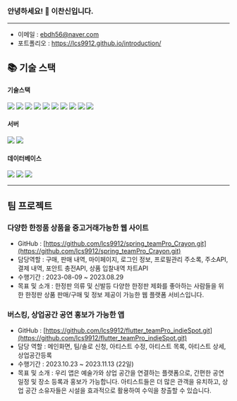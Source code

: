 ### 안녕하세요! 👋 이찬신입니다.
---
* 이메일 : ebdh56@naver.com
* 포트폴리오 : https://lcs9912.github.io/introduction/

<div><h2>📚 기술 스택</h2></div>

#### 기술스택

<div>
  <img src="https://img.shields.io/badge/java-007396?style=for-the-badge&logo=java&logoColor=white">
  <img src="https://img.shields.io/badge/html-E34F26?style=for-the-badge&logo=html5&logoColor=white">
  <img src="https://img.shields.io/badge/css-1572B6?style=for-the-badge&logo=css3&logoColor=white">
  <img src="https://img.shields.io/badge/javascript-F7DF1E?style=for-the-badge&logo=javascript&logoColor=black">
  <img src="https://img.shields.io/badge/jquery-0769AD?style=for-the-badge&logo=jquery&logoColor=white">
  <img src="https://img.shields.io/badge/jsp-007396?style=for-the-badge&logoColor=white">
  <img src="https://img.shields.io/badge/ajax-0095D5?style=for-the-badge&logo=ajax&logoColor=white">
  <img src="https://img.shields.io/badge/dart-DD0031?style=for-the-badge&logo=dart&logoColor=white">
  <img src="https://img.shields.io/badge/node.js-339933?style=for-the-badge&logo=node.js&logoColor=white">
  <img src="https://img.shields.io/badge/SpringBoot-339933?style=for-the-badge&logo=SpringBoot&logoColor=white">
</div>

#### 서버

<div>
  <img src="https://img.shields.io/badge/linux-FCC624?style=for-the-badge&logo=linux&logoColor=black">
  <img src="https://img.shields.io/badge/aws-232F3E?style=for-the-badge&logo=amazonaws&logoColor=white">
</div>

#### 데이터베이스

<div>
  <img src="https://img.shields.io/badge/oracle-F80000?style=for-the-badge&logo=oracle&logoColor=white">
  <img src="https://img.shields.io/badge/mysql-4479A1?style=for-the-badge&logo=mysql&logoColor=white">
  <img src="https://img.shields.io/badge/firebase-FFCA28?style=for-the-badge&logo=firebase&logoColor=white">
</div>

---

<div><h2> 팀 프로젝트</h2></div>

### 다양한 한정품 상품을 중고거래가능한 웹 사이트

* GitHub : [https://github.com/lcs9912/spring_teamPro_Crayon.git](https://github.com/lcs9912/spring_teamPro_Crayon.git)
* 담당역할 : 구매, 판매 내역, 마이페이지, 로그인 정보, 프로필관리 주소록, 주소API, 결제 내역, 포안트 충전API, 상품 입찰내역 차트API
* 수행기간 : 2023-08-09 ~ 2023.08.29
* 목표 및 소개 : 한정판 의류 및 신발등 다양한 한정판 제화를 좋아하는 사람들을 위한 한정판 상품 판매/구매 및 정보 제공이 가능한 웹 플랫폼 서비스입니다.

<!-- 
<img width="516" alt="springProjectskill" src="https://github.com/lcs9912/lcs9912/assets/137017212/907cd9ed-8449-4197-bd32-947e31725d30">
-->


### 버스킹, 상업공간 공연 홍보가 가능한 앱 

* GitHub : [https://github.com/lcs9912/flutter_teamPro_indieSpot.git](https://github.com/lcs9912/flutter_teamPro_indieSpot.git)
* 담당 역할 : 메인화면, 팀/솔로 신청, 아티스트 수정, 아티스트 목록, 아티스트 상세, 상업공간등록
* 수행기간 : 2023.10.23 ~ 2023.11.13 (22일)
* 목표 및 소개 : 우리 앱은 예술가와 상업 공간을 연결하는 플랫폼으로, 간편한 공연 일정 및 장소 등록과 홍보가 가능합니다. 아티스트들은 더 많은 관객을 유치하고, 상업 공간 소유자들은 시설을 효과적으로 활용하여 수익을 창출할 수 있습니다.
